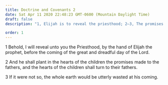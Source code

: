 ```yaml
---
title: Doctrine and Covenants 2
date: Sat Apr 11 2020 22:48:23 GMT-0600 (Mountain Daylight Time)
draft: false
description: "1, Elijah is to reveal the priesthood; 2–3, The promises of the fathers are planted in the hearts of the children."

order: 1
---
```

    
1 Behold, I will reveal unto you the Priesthood, by the hand of Elijah the prophet, before the coming of the great and dreadful day of the Lord.

2 And he shall plant in the hearts of the children the promises made to the fathers, and the hearts of the children shall turn to their fathers.

3 If it were not so, the whole earth would be utterly wasted at his coming.
